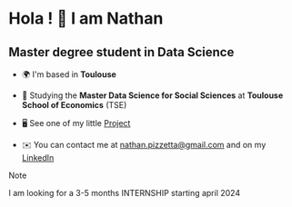 <!--
**nate-pizz/nate-pizz** is a ✨ _special_ ✨ repository because its `README.md` (this file) appears on your GitHub profile.

Here are some ideas to get you started:

- 🔭 I’m currently working on ...
- 🌱 I’m currently learning ...
- 👯 I’m looking to collaborate on ...
- 🤔 I’m looking for help with ...
- 💬 Ask me about ...
- 📫 How to reach me: ...
- 😄 Pronouns: ...
- ⚡ Fun fact: ...
-->

Hola ! 👋 I am Nathan
=====================
Master degree student in Data Science
--------------  

* 🌍  I'm based in **Toulouse**

* 🧠  Studying the **Master Data Science for Social Sciences** at **Toulouse School of Economics** (TSE)
  
* 🖥️  See one of my little [Project](http://n-pizzetta.github.io/r-project/)

* ✉️  You can contact me at [nathan.pizzetta@gmail.com](mailto:nathan.pizzetta@gmail.com)
      and on my [LinkedIn](https://www.linkedin.com/in/n-pizzetta)


> [!NOTE]
> I am looking for a 3-5 months INTERNSHIP starting april 2024
